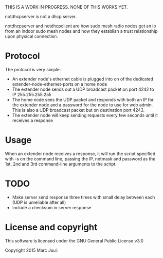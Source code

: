 
THIS IS A WORK IN PROGRESS. NONE OF THIS WORKS YET.

notdhcpserver is not a dhcp server.

notdhcpserver and notdhcpclient are how sudo mesh radio nodes get an ip from an indoor sudo mesh nodes and how they establish a trust relationship upon physical connection.

# Protocol

The protocol is very simple:

* An extender node's ethernet cable is plugged into on of the dedicated extender-node-ethernet-ports on a home node
* The extender node sends out a UDP broadcast packet on port 4242 to IP 255.255.255.255
* The home node sees the UDP packet and responds with both an IP for the extender node and a password for the node to use for web admin. This is also a UDP broadcast packet but on destination port 4243.
* The extender node will keep sending requests every few seconds until it receives a response

# Usage

When an extender node receives a response, it will run the script specified with -s on the command line, passing the IP, netmask and password as the 1st, 2nd and 3rd command-line arguments to the script.

# TODO

* Make server send response three times with small delay between each (UDP is unreliable after all)
* Include a checksum in server response

# License and copyright

This software is licensed under the GNU General Public License v3.0

Copyright 2015 Marc Juul.